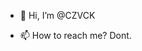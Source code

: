 - 👋 Hi, I’m @CZVCK

- 📫 How to reach me? Dont.

<!---
CZVCK/CZVCK is a ✨ special ✨ repository because its `README.md` (this file) appears on your GitHub profile.
You can click the Preview link to take a look at your changes.
--->
